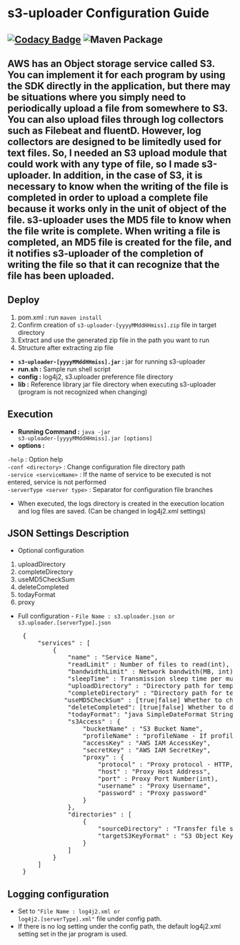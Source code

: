 # s3-uploader Configuration Guide

[![Codacy Badge](https://app.codacy.com/project/badge/Grade/11e91acf2571415bb21bd3ce9ae08638)](https://www.codacy.com/gh/anthunt/aws-s3-uploader/dashboard?utm_source=github.com&amp;utm_medium=referral&amp;utm_content=anthunt/aws-s3-uploader&amp;utm_campaign=Badge_Grade)
![Maven Package](https://github.com/anthunt/aws-s3-uploader/workflows/Maven%20Package/badge.svg)
---
AWS has an Object storage service called S3.
You can implement it for each program by using the SDK directly in the application, but there may be situations where you simply need to periodically upload a file from somewhere to S3.
You can also upload files through log collectors such as Filebeat and fluentD. However, log collectors are designed to be limitedly used for text files.
So, I needed an S3 upload module that could work with any type of file, so I made s3-uploader.
In addition, in the case of S3, it is necessary to know when the writing of the file is completed in order to upload a complete file because it works only in the unit of object of the file.
s3-uploader uses the MD5 file to know when the file write is complete.
When writing a file is completed, an MD5 file is created for the file, and it notifies s3-uploader of the completion of writing the file so that it can recognize that the file has been uploaded.
---
## Deploy

1. pom.xml : run <code>maven install</code>   
2. Confirm creation of <code>s3-uploader-\[yyyyMMddHHmiss\].zip</code> file in target directory  
3. Extract and use the generated zip file in the path you want to run   
4. Structure after extracting zip file   

* **<code>s3-uploader-\[yyyyMMddHHmiss\].jar</code> :** jar for running s3-uploader   
* **run.sh :** Sample run shell script   
* **config :** log4j2, s3.uploader preference file directory   
* **lib :** Reference library jar file directory when executing s3-uploader (program is not recognized when changing)   

## Execution

* **Running Command :** <code>java -jar s3-uploader-\[yyyyMMddHHmiss\].jar \[options\]</code>   
* **options :**   

`-help` : Option help   
`-conf <directory>` : Change configuration file directory path   
`-service <serviceName>` : If the name of service to be executed is not entered, service is not performed   
`-serverType <server type>` : Separator for configuration file branches   

* When executed, the logs directory is created in the execution location and log files are saved. (Can be changed in log4j2.xml settings)   

## JSON Settings Description

* Optional configuration     

1. uploadDirectory    
2. completeDirectory   
3. useMD5CheckSum   
4. deleteCompleted     
5. todayFormat   
6. proxy    

* Full configuration - <code>File Name : s3.uploader.json or s3.uploader.\[serverType\].json</code>   

<pre>
	{
		"services" : [ 
			{
				"name" : "Service Name",
				"readLimit" : Number of files to read(int),
				"bandwidthLimit" : Network bandwith(MB, int),
				"sleepTime" : Transmission sleep time per multi-part(Seconds, int),
				"uploadDirectory" : "Directory path for temporary upload files(Default : /upload)",
				"completeDirectory" : "Directory path for temporary completion files(Default : /complete)",
			   "useMD5CheckSum" : [true|false] Whether to check .md5 file creation (Default : false),
				"deleteCompleted": [true|false] Whether to delete the completed file (Default : true),
				"todayFormat": "java SimpleDateFormat String pattern for {today} variable (Default : yyyy-MM-dd)",
				"s3Access" : {
					"bucketName" : "S3 Bucket Name",
	      			"profileName" : "profileName - If profileName is not null, accesskey and secretKey are ignored",
					"accessKey" : "AWS IAM AccessKey",
					"secretKey" : "AWS IAM SecretKey",
					"proxy" : {
						"protocol" : "Proxy protocol - HTTP, HTTPS, TCP, UDP",
						"host" : "Proxy Host Address",
						"port" : Proxy Port Number(int),
						"username" : "Proxy Username",
	        			"password" : "Proxy password"
					}
				},
				"directories" : [ 
					{
						"sourceDirectory" : "Transfer file storage directory",
						"targetS3KeyFormat" : "S3 Object Key format - {today} : Convert to yyyy-MM-dd execution date Can be changed with todayFormat setting, {fileName} : Convert to transfer file name"
					} 
				]
			} 
		]
	}
</pre>

## Logging configuration
 
* Set to <code>"File Name : log4j2.xml or log4j2.\[serverType\].xml"</code> file under config path.   
* If there is no log setting under the config path, the default log4j2.xml setting set in the jar program is used.   
